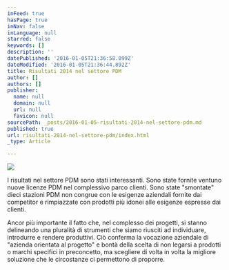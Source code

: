 ```yaml
---
inFeed: true
hasPage: true
inNav: false
inLanguage: null
starred: false
keywords: []
description: ''
datePublished: '2016-01-05T21:36:58.099Z'
dateModified: '2016-01-05T21:36:44.892Z'
title: Risultati 2014 nel settore PDM
author: []
authors: []
publisher:
  name: null
  domain: null
  url: null
  favicon: null
sourcePath: _posts/2016-01-05-risultati-2014-nel-settore-pdm.md
published: true
url: risultati-2014-nel-settore-pdm/index.html
_type: Article

---
```

![](https://the-grid-user-content.s3-us-west-2.amazonaws.com/4034e290-ed80-4d24-9efc-e6dc439a9d5f.jpg)

I risultati nel settore PDM sono stati interessanti. Sono state fornite ventuno nuove licenze PDM nel complessivo parco clienti. Sono state "smontate" dieci stazioni PDM non congrue con le esigenze aziendali fornite dai competitor e rimpiazzate con prodotti più idonei alle esigenze espresse dai clienti.

Ancor più importante il fatto che, nel complesso dei progetti, si stanno delineando una pluralità di strumenti che siamo riusciti ad individuare, introdurre e rendere produttivi. Ciò conferma la vocazione aziendale di "azienda orientata al progetto" e bontà della scelta di non legarsi a prodotti o marchi specifici in preconcetto, ma scegliere di volta in volta la migliore soluzione che le circostanze ci permettono di proporre.